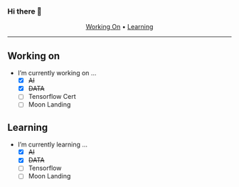 ### Hi there 👋
<p align="center">
  <a href="#working-on">Working On</a> •
  <a href="#Learning">Learning</a>
</p>

---

## Working on
- I’m currently working on ...
  - [x] ~~AI~~
  - [x] ~~DATA~~
  - [ ] Tensorflow Cert
  - [ ] Moon Landing

## Learning
- I’m currently learning ...
  - [x] ~~AI~~
  - [x] ~~DATA~~
  - [ ] Tensorflow
  - [ ] Moon Landing

<!--
**japrogramer/japrogramer** is a ✨ _special_ ✨ repository because its `README.md` (this file) appears on your GitHub profile.

Here are some ideas to get you started:

- 👯 I’m looking to collaborate on ...
- 🤔 I’m looking for help with ...
- 💬 Ask me about ...
- 📫 How to reach me: ...
- 😄 Pronouns: ...
- ⚡ Fun fact: ...
-->
